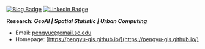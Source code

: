 [![Blog Badge](https://img.shields.io/badge/Web-PengyuChen-black)](https://pengyu-gis.github.io/)
[![Linkedin Badge](https://img.shields.io/badge/-PengyuChen-blue?style=flat-square&logo=Linkedin&logoColor=white&link=http://linkedin.com/in/pengyu-chen-a07973181/)](http://linkedin.com/in/pengyu-chen-a07973181/)

**Research: *GeoAI | Spatial Statistic | Urban Computing***

- Email: pengyuc@email.sc.edu
- Homepage: [https://pengyu-gis.github.io/](https://pengyu-gis.github.io/)
